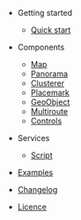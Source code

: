 - Getting started
  - [Quick start](quickstart.md  'Quick start | Angular Yandex Map')

- Components
  - [Map](components/map.md 'Map | Angular Yandex Map')
  - [Panorama](components/panorama.md 'Panorama | Angular Yandex Map')
  - [Clusterer](components/clusterer.md 'Clusterer | Angular Yandex Map')
  - [Placemark](components/placemark.md 'Placemark | Angular Yandex Map')
  - [GeoObject](components/geoobject.md 'GeoObject | Angular Yandex Map')
  - [Multiroute](components/multiroute.md 'Multiroute | Angular Yandex Map')
  - [Controls](components/controls.md 'Controls | Angular Yandex Map')

- Services
  - [Script](services/script.md 'Script | Angular Yandex Map')

- [Examples](examples.md 'Examples | Angular Yandex Map')
- [Changelog](https://github.com/ddubrava/angular8-yandex-maps/blob/develop/CHANGELOG.md)
- [Licence](https://github.com/ddubrava/angular8-yandex-maps/blob/develop/LICENSE.md)
